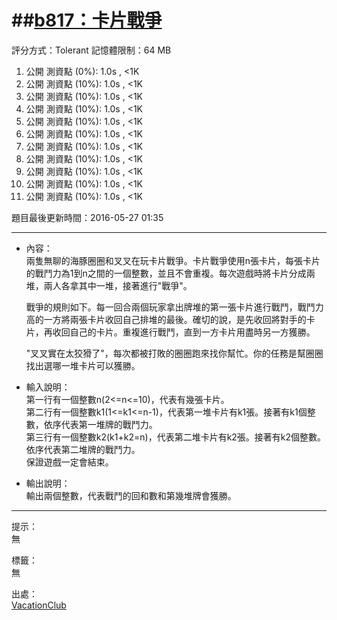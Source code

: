 ##[b817：卡片戰爭](http://zerojudge.tw/ShowProblem?problemid=b817)
======
評分方式：Tolerant 
記憶體限制：64 MB

1. 公開 測資點 (0%): 1.0s , <1K
2. 公開 測資點 (10%): 1.0s , <1K
3. 公開 測資點 (10%): 1.0s , <1K
4. 公開 測資點 (10%): 1.0s , <1K
5. 公開 測資點 (10%): 1.0s , <1K
6. 公開 測資點 (10%): 1.0s , <1K
7. 公開 測資點 (10%): 1.0s , <1K
8. 公開 測資點 (10%): 1.0s , <1K
9. 公開 測資點 (10%): 1.0s , <1K
10. 公開 測資點 (10%): 1.0s , <1K
11. 公開 測資點 (10%): 1.0s , <1K

題目最後更新時間：2016-05-27 01:35 

- - -
* 內容：  
	兩隻無聊的海豚圈圈和叉叉在玩卡片戰爭。卡片戰爭使用n張卡片，每張卡片的戰鬥力為1到n之間的一個整數，並且不會重複。每次遊戲時將卡片分成兩堆，兩人各拿其中一堆，接著進行"戰爭"。  
	
	戰爭的規則如下。每一回合兩個玩家拿出牌堆的第一張卡片進行戰鬥，戰鬥力高的一方將兩張卡片收回自己排堆的最後。確切的說，是先收回將對手的卡片，再收回自己的卡片。重複進行戰鬥，直到一方卡片用盡時另一方獲勝。  
      
	"叉叉實在太狡猾了"，每次都被打敗的圈圈跑來找你幫忙。你的任務是幫圈圈找出選哪一堆卡片可以獲勝。

* 輸入說明：  
	第一行有一個整數n(2<=n<=10)，代表有幾張卡片。  
	第二行有一個整數k1(1<=k1<=n-1)，代表第一堆卡片有k1張。接著有k1個整數，依序代表第一堆牌的戰鬥力。  
	第三行有一個整數k2(k1+k2=n)，代表第二堆卡片有k2張。接著有k2個整數。依序代表第二堆牌的戰鬥力。  
	保證遊戲一定會結束。
* 輸出說明：  
	輸出兩個整數，代表戰鬥的回和數和第幾堆牌會獲勝。

- - -
提示：  
	無

標籤：  
	無

出處：  
	[VacationClub](http://zerojudge.tw/UserStatistic?account=VacationClub)